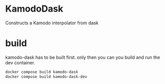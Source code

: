 
# KamodoDask

Constructs a Kamodo interpolator from dask

# build

kamodo-dask has to be built first. only then you can you build and run the dev container. 

```sh
docker compose build kamodo-dask
docker compose build kamodo-dask-dev
```

